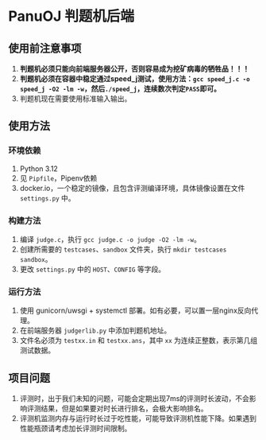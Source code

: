 # PanuOJ 判题机后端

## 使用前注意事项
1. **判题机必须只能向前端服务器公开，否则容易成为挖矿病毒的牺牲品！！！**
2. **判题机必须在容器中稳定通过speed_j测试，使用方法：`gcc speed_j.c -o speed_j -O2 -lm -w`，然后`./speed_j`，连续数次判定`PASS`即可。**
3. 判题机现在需要使用标准输入输出。
## 使用方法
### 环境依赖
1. Python 3.12
2. 见 `Pipfile`，Pipenv依赖
3. docker.io，一个稳定的镜像，且包含评测编译环境，具体镜像设置在文件 `settings.py` 中。
### 构建方法
1. 编译 `judge.c`，执行 `gcc judge.c -o judge -O2 -lm -w`。
2. 创建所需要的 `testcases`、`sandbox` 文件夹，执行 `mkdir testcases sandbox`。
3. 更改 `settings.py` 中的 `HOST`、`CONFIG` 等字段。
### 运行方法
1. 使用 gunicorn/uwsgi + systemctl 部署。如有必要，可以置一层nginx反向代理。
2. 在前端服务器 `judgerlib.py` 中添加判题机地址。
3. 文件名必须为 `testxx.in` 和 `testxx.ans`，其中 `xx` 为连续正整数，表示第几组测试数据。
## 项目问题
1. 评测时，出于我们未知的问题，可能会定期出现7ms的评测时长波动，不会影响评测结果，但是如果要对时长进行排名，会极大影响排名。
2. 评测机监测内存与运行时长过于吃性能，可能导致评测机性能下降。如果遇到性能瓶颈请考虑加长评测时间限制。